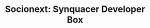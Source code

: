 ---
categories:
- bkk19
description: To Be Provided
image:
  featured: 'true'
  path: /assets/images/featured-images/bkk19/BKK19-303.png
session_attendee_num: '16'
session_id: BKK19-303
session_room: 'Keynote Room (World Ballroom BC) '
session_slot:
  end_time: '2019-04-03 11:30:00'
  start_time: '2019-04-03 11:15:00'
session_speakers: []
session_track: Arm on Arm
tag: session
tags:
- Open Source Development
title: 'Socionext: Synquacer Developer Box'
---